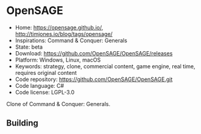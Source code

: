 # OpenSAGE

- Home: https://opensage.github.io/, http://timjones.io/blog/tags/opensage/
- Inspirations: Command & Conquer: Generals
- State: beta
- Download: https://github.com/OpenSAGE/OpenSAGE/releases
- Platform: Windows, Linux, macOS
- Keywords: strategy, clone, commercial content, game engine, real time, requires original content
- Code repository: https://github.com/OpenSAGE/OpenSAGE.git
- Code language: C#
- Code license: LGPL-3.0

Clone of Command & Conquer: Generals.

## Building
